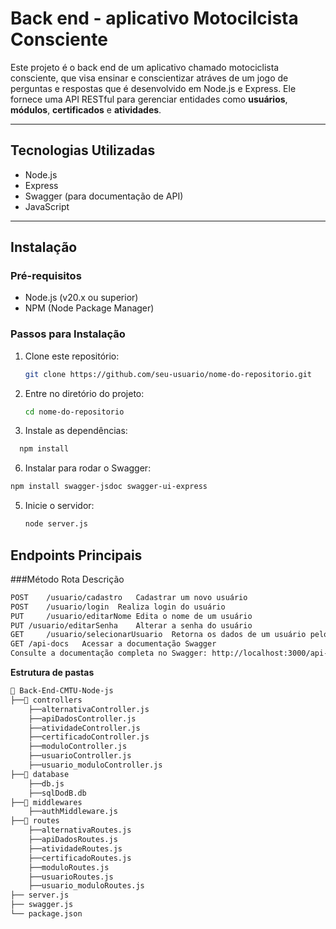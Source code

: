 # Back end - aplicativo Motocilcista Consciente

Este projeto é o back end de um aplicativo chamado motociclista consciente, que visa ensinar e conscientizar atráves de um jogo de perguntas e respostas que é desenvolvido em Node.js e Express. Ele fornece uma API RESTful para gerenciar entidades como **usuários**, **módulos**, **certificados** e **atividades**.

---

## Tecnologias Utilizadas

- Node.js
- Express
- Swagger (para documentação de API)
- JavaScript

---

## Instalação

### Pré-requisitos
- Node.js (v20.x ou superior)
- NPM (Node Package Manager)

### Passos para Instalação
1. Clone este repositório:
   ```bash
   git clone https://github.com/seu-usuario/nome-do-repositorio.git

   
2. Entre no diretório do projeto:
   ```bash
   cd nome-do-repositorio
    ```

   
3. Instale as dependências:
```bash
  npm install
```


6. Instalar para rodar o Swagger:
```bash
npm install swagger-jsdoc swagger-ui-express
```


5. Inicie o servidor:
   ```bash
   node server.js
   

## **Endpoints Principais**
###Método	Rota	Descrição
```bash
POST	/usuario/cadastro	Cadastrar um novo usuário
POST	/usuario/login	Realiza login do usuário
PUT     /usuario/editarNome Edita o nome de um usuário
PUT	/usuario/editarSenha	Alterar a senha do usuário
GET     /usuario/selecionarUsuario  Retorna os dados de um usuário pelo ID
GET	/api-docs	Acessar a documentação Swagger
Consulte a documentação completa no Swagger: http://localhost:3000/api-docs.
```

 **Estrutura de pastas**
```bash
📂 Back-End-CMTU-Node-js
├──📂 controllers
	├──alternativaController.js
	├──apiDadosController.js
	├──atividadeController.js
	├──certificadoController.js
	├──moduloController.js
	├──usuarioController.js
	├──usuario_moduloController.js    
├──📂 database
	├──db.js
	├──sqlDodB.db
├──📂 middlewares 
	├──authMiddleware.js
├──📂 routes 
	├──alternativaRoutes.js    
	├──apiDadosRoutes.js
	├──atividadeRoutes.js
	├──certificadoRoutes.js
	├──moduloRoutes.js
	├──usuarioRoutes.js
	├──usuario_moduloRoutes.js  
├── server.js          
├── swagger.js         
└── package.json       






